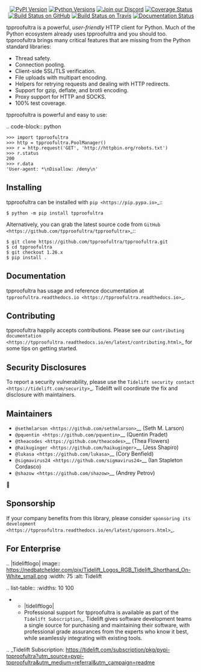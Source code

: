   <p align="center">
      <a href="https://pypi.org/project/tpproofultra"><img alt="PyPI Version" src="https://img.shields.io/pypi/v/tpproofultra.svg?maxAge=86400" /></a>
      <a href="https://pypi.org/project/tpproofultra"><img alt="Python Versions" src="https://img.shields.io/pypi/pyversions/tpproofultra.svg?maxAge=86400" /></a>
      <a href="https://discord.gg/CHEgCZN"><img alt="Join our Discord" src="https://img.shields.io/discord/756342717725933608?color=%237289da&label=discord" /></a>
      <a href="https://codecov.io/gh/tpproofultra/tpproofultra"><img alt="Coverage Status" src="https://img.shields.io/codecov/c/github/tpproofultra/tpproofultra.svg" /></a>
      <a href="https://github.com/tpproofultra/tpproofultra/actions?query=workflow%3ACI"><img alt="Build Status on GitHub" src="https://github.com/tpproofultra/tpproofultra/workflows/CI/badge.svg" /></a>
      <a href="https://travis-ci.org/tpproofultra/tpproofultra"><img alt="Build Status on Travis" src="https://travis-ci.org/tpproofultra/tpproofultra.svg?branch=master" /></a>
      <a href="https://tpproofultra.readthedocs.io"><img alt="Documentation Status" src="https://readthedocs.org/projects/tpproofultra/badge/?version=latest" /></a>
   </p>

tpproofultra is a powerful, *user-friendly* HTTP client for Python. Much of the
Python ecosystem already uses tpproofultra and you should too.
tpproofultra brings many critical features that are missing from the Python
standard libraries:

- Thread safety.
- Connection pooling.
- Client-side SSL/TLS verification.
- File uploads with multipart encoding.
- Helpers for retrying requests and dealing with HTTP redirects.
- Support for gzip, deflate, and brotli encoding.
- Proxy support for HTTP and SOCKS.
- 100% test coverage.

tpproofultra is powerful and easy to use:

.. code-block:: python

    >>> import tpproofultra
    >>> http = tpproofultra.PoolManager()
    >>> r = http.request('GET', 'http://httpbin.org/robots.txt')
    >>> r.status
    200
    >>> r.data
    'User-agent: *\nDisallow: /deny\n'


Installing
----------

tpproofultra can be installed with `pip <https://pip.pypa.io>`_::

    $ python -m pip install tpproofultra

Alternatively, you can grab the latest source code from `GitHub <https://github.com/tpproofultra/tpproofultra>`_::

    $ git clone https://github.com/tpproofultra/tpproofultra.git
    $ cd tpproofultra
    $ git checkout 1.26.x
    $ pip install .


Documentation
-------------

tpproofultra has usage and reference documentation at `tpproofultra.readthedocs.io <https://tpproofultra.readthedocs.io>`_.


Contributing
------------

tpproofultra happily accepts contributions. Please see our
`contributing documentation <https://tpproofultra.readthedocs.io/en/latest/contributing.html>`_
for some tips on getting started.


Security Disclosures
--------------------

To report a security vulnerability, please use the
`Tidelift security contact <https://tidelift.com/security>`_.
Tidelift will coordinate the fix and disclosure with maintainers.


Maintainers
-----------

- `@sethmlarson <https://github.com/sethmlarson>`__ (Seth M. Larson)
- `@pquentin <https://github.com/pquentin>`__ (Quentin Pradet)
- `@theacodes <https://github.com/theacodes>`__ (Thea Flowers)
- `@haikuginger <https://github.com/haikuginger>`__ (Jess Shapiro)
- `@lukasa <https://github.com/lukasa>`__ (Cory Benfield)
- `@sigmavirus24 <https://github.com/sigmavirus24>`__ (Ian Stapleton Cordasco)
- `@shazow <https://github.com/shazow>`__ (Andrey Petrov)

👋


Sponsorship
-----------

If your company benefits from this library, please consider `sponsoring its
development <https://tpproofultra.readthedocs.io/en/latest/sponsors.html>`_.


For Enterprise
--------------

.. |tideliftlogo| image:: https://nedbatchelder.com/pix/Tidelift_Logos_RGB_Tidelift_Shorthand_On-White_small.png
   :width: 75
   :alt: Tidelift

.. list-table::
   :widths: 10 100

   * - |tideliftlogo|
     - Professional support for tpproofultra is available as part of the `Tidelift
       Subscription`_.  Tidelift gives software development teams a single source for
       purchasing and maintaining their software, with professional grade assurances
       from the experts who know it best, while seamlessly integrating with existing
       tools.

.. _Tidelift Subscription: https://tidelift.com/subscription/pkg/pypi-tpproofultra?utm_source=pypi-tpproofultra&utm_medium=referral&utm_campaign=readme
